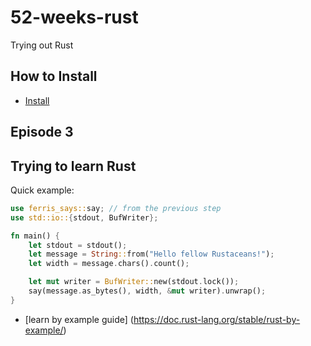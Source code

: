 # 52-weeks-rust
Trying out Rust

## How to Install

* [Install](https://doc.rust-lang.org/book/ch01-01-installation.html)


## Episode 3



## Trying to learn Rust

Quick example:
``` rust
use ferris_says::say; // from the previous step
use std::io::{stdout, BufWriter};

fn main() {
    let stdout = stdout();
    let message = String::from("Hello fellow Rustaceans!");
    let width = message.chars().count();

    let mut writer = BufWriter::new(stdout.lock());
    say(message.as_bytes(), width, &mut writer).unwrap();
}

```
* [learn by example guide] (https://doc.rust-lang.org/stable/rust-by-example/)

